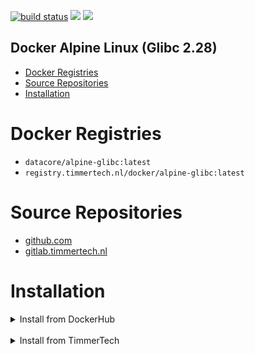 [![build status](https://gitlab.timmertech.nl/docker/alpine-glibc/badges/master/pipeline.svg)](https://gitlab.timmertech.nl/docker/alpine-glibc/commits/master)
[![](https://images.microbadger.com/badges/image/datacore/alpine-glibc.svg)](https://microbadger.com/images/datacore/alpine-glibc)
[![](https://images.microbadger.com/badges/license/datacore/alpine-glibc.svg)](https://microbadger.com/images/datacore/alpine-glibc)

## Docker Alpine Linux (Glibc 2.28)

- [Docker Registries](#docker-registries)
- [Source Repositories](#source-repositories)
- [Installation](#installation)

# Docker Registries

 - ```datacore/alpine-glibc:latest```
 - ```registry.timmertech.nl/docker/alpine-glibc:latest```

# Source Repositories

- [github.com](https://github.com/GJRTimmer/docker-alpine-glibc)
- [gitlab.timmertech.nl](https://gitlab.timmertech.nl/docker/alpine-glibc)

# Installation

<details>
<summary>Install from DockerHub</summary>
<p>

Download:
```bash
docker pull datacore/alpine-glibc:latest
```

Build:
```bash
docker build -t datacore/alpine-glibc https://github.com/GJRTimmer/docker-alpine-glibc
```
</p>
</details>

<br/>

<details>
<summary>Install from TimmerTech</summary>
<p>

Download:
```bash
docker pull registry.timmertech.nl/docker/alpine-glibc:latest
```

Build:
```bash
docker build -t datacore/alpine-glibc https://gitlab.timmertech.nl/docker/alpine-glibc
```
</p>
</details>
